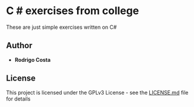# C # exercises from college

These are just simple exercises written on C#

## Author

* **Rodrigo Costa** 

## License

This project is licensed under the GPLv3 License - see the [LICENSE.md](LICENSE.md) file for details


